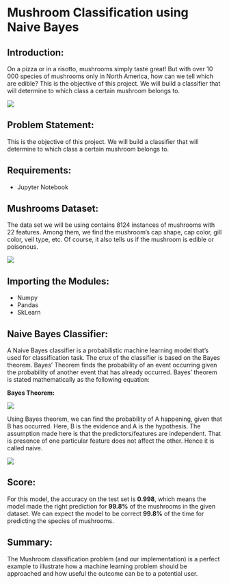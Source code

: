 # Mushroom Classification using Naive Bayes
## Introduction:
On a pizza or in a risotto, mushrooms simply taste great! But with over 10 000 species of mushrooms only in North America, how can we tell which are edible?
This is the objective of this project. We will build a classifier that will determine to which class a certain mushroom belongs to.

![](https://images.fineartamerica.com/images/artworkimages/mediumlarge/1/beautiful-mushrooms-pixabay.jpg)

## Problem Statement:
This is the objective of this project. We will build a classifier that will determine to which class a certain mushroom belongs to.

## Requirements:
- Jupyter Notebook

## Mushrooms Dataset:
The data set we will be using contains 8124 instances of mushrooms with 22 features. Among them, we find the mushroom’s cap shape, cap color, gill color, veil type, etc. Of course, it also tells us if the mushroom is edible or poisonous.

![](https://miro.medium.com/max/1148/1*R5SXza_EHASdxcWEsSrV_Q.jpeg)

## Importing the Modules:
- Numpy
- Pandas
- SkLearn

## Naive Bayes Classifier:
A Naive Bayes classifier is a probabilistic machine learning model that’s used for classification task. The crux of the classifier is based on the Bayes theorem. Bayes’ Theorem finds the probability of an event occurring given the probability of another event that has already occurred. Bayes’ theorem is stated mathematically as the following equation:

**Bayes Theorem:**

![](https://miro.medium.com/max/1020/1*tjcmj9cDQ-rHXAtxCu5bRQ.png)

Using Bayes theorem, we can find the probability of A happening, given that B has occurred. Here, B is the evidence and A is the hypothesis. The assumption made here is that the predictors/features are independent. That is presence of one particular feature does not affect the other. Hence it is called naive.

![](https://miro.medium.com/max/6190/1*39U1Ln3tSdFqsfQy6ndxOA.png)

## Score:
For this model, the accuracy on the test set is **0.998**, which means the model made the right prediction for **99.8%** of the mushrooms in the given dataset. We can expect the model to be correct **99.8%** of the time for predicting the species of mushrooms.

## Summary:
The Mushroom classification problem (and our implementation) is a perfect example to illustrate how a machine learning problem should be approached and how useful the outcome can be to a potential user.
